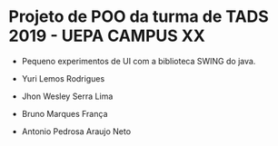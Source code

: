 # Projeto de POO da turma de TADS 2019 - UEPA CAMPUS XX

- Pequeno experimentos de UI com a biblioteca SWING do java.

- Yuri Lemos Rodrigues
- Jhon Wesley Serra Lima
- Bruno Marques França
- Antonio Pedrosa Araujo Neto

